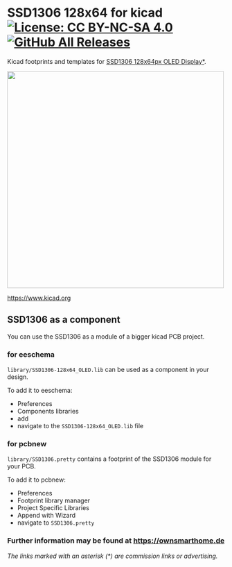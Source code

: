 # SSD1306 128x64 for kicad [![License: CC BY-NC-SA 4.0](https://img.shields.io/badge/License-CC%20BY--NC--SA%204.0-lightgrey.svg)](https://creativecommons.org/licenses/by-nc-sa/4.0/) [![GitHub All Releases](https://img.shields.io/github/downloads/pforrmi/SSD1306-128x64-kicad/total.svg)](https://github.com/pforrmi/SSD1306-128x64-kicad/releases)

Kicad footprints and templates for [SSD1306 128x64px OLED Display*](https://amzn.to/2YUHoEB).

<img src="https://github.com/pforrmi/SSD1306-128x64-kicad/blob/master/images/ssd1306_3d.jpg" width=500>

https://www.kicad.org

## SSD1306 as a component

You can use the SSD1306 as a module of a bigger kicad PCB project. 

### for eeschema
`library/SSD1306-128x64_OLED.lib` can be used as a component in your design.


To add it to eeschema:
* Preferences
* Components libraries
* add
* navigate to the `SSD1306-128x64_OLED.lib` file

### for pcbnew

`library/SSD1306.pretty` contains a footprint of the SSD1306 module for your PCB.

To add it to pcbnew:
* Preferences
* Footprint library manager
* Project Specific Libraries
* Append with Wizard
* navigate to `SSD1306.pretty`



### Further information may be found at https://ownsmarthome.de

_The links marked with an asterisk (*) are commission links or advertising._
